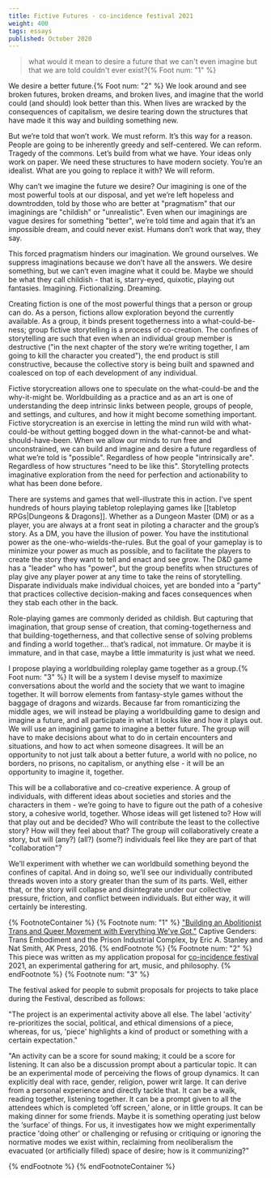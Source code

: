 ```yaml
---
title: Fictive Futures - co-incidence festival 2021
weight: 400
tags: essays 
published: October 2020
---
```


> what would it mean to desire a future that we can't even imagine but that we are told couldn't ever exist?{% Foot num: "1" %}

We desire a better future.{% Foot num: "2" %}  We look around and see broken futures, broken dreams, and broken lives, and imagine that the world could (and should) look better than this.  When lives are wracked by the consequences of capitalism, we desire tearing down the structures that have made it this way and building something new.

But we’re told that won’t work.  We must reform.  It’s this way for a reason.  People are going to be inherently greedy and self-centered.  We can reform.  Tragedy of the commons.  Let’s build from what we have.  Your ideas only work on paper.  We need these structures to have modern society.  You’re an idealist.  What are you going to replace it with?  We will reform.

Why can’t we imagine the future we desire?  Our imagining is one of the most powerful tools at our disposal, and yet we’re left hopeless and downtrodden, told by those who are better at "pragmatism" that our imaginings are "childish" or "unrealistic".  Even when our imaginings are vague desires for something "better", we’re told time and again that it’s an impossible dream, and could never exist.  Humans don’t work that way, they say.

This forced pragmatism hinders our imagination.  We ground ourselves.  We suppress imaginations because we don’t have all the answers.  We desire something, but we can’t even imagine what it could be.  Maybe we should be what they call childish - that is, starry-eyed, quixotic, playing out fantasies.  Imagining.  Fictionalizing.  Dreaming.

Creating fiction is one of the most powerful things that a person or group can do.  As a person, fictions allow exploration beyond the currently available.  As a group, it binds present togetherness into a what-could-be-ness; group fictive storytelling is a process of co-creation.  The confines of storytelling are such that even when an individual group member is destructive ("in the next chapter of the story we’re writing together, I am going to kill the character you created"), the end product is still constructive, because the collective story is being built and spawned and coalesced on top of each development of any individual.

Fictive storycreation allows one to speculate on the what-could-be and the why-it-might be.  Worldbuilding as a practice and as an art is one of understanding the deep intrinsic links between people, groups of people, and settings, and cultures, and how it might become something important.  Fictive storycreation is an exercise in letting the mind run wild with what-could-be without getting bogged down in the what-cannot-be and what-should-have-been.  When we allow our minds to run free and unconstrained, we can build and imagine and desire a future regardless of what we’re told is "possible".  Regardless of how people "intrinsically are".  Regardless of how structures "need to be like this".  Storytelling protects imaginative exploration from the need for perfection and actionability to what has been done before.

There are systems and games that well-illustrate this in action.  I've spent hundreds of hours playing tabletop roleplaying games like [[tabletop RPGs|Dungeons & Dragons]].  Whether as a Dungeon Master (DM) or as a player, you are always at a front seat in piloting a character and the group’s story.  As a DM, you have the illusion of power.  You have the institutional power as the one-who-wields-the-rules. But the goal of your gameplay is to minimize your power as much as possible, and to facilitate the players to create the story they want to tell and enact and see grow.  The D&D game has a "leader" who has "power", but the group benefits when structures of play give any player power at any time to take the reins of storytelling.  Disparate individuals make individual choices, yet are bonded into a "party" that practices collective decision-making and faces consequences when they stab each other in the back.

Role-playing games are commonly derided as childish.  But capturing that imagination, that group sense of creation, that coming-togetherness and that building-togetherness, and that collective sense of solving problems and finding a world together… that’s radical, not immature.  Or maybe it is immature, and in that case, maybe a little immaturity is just what we need.

I propose playing a worldbuilding roleplay game together as a group.{% Foot num: "3" %}  It will be a system I devise myself to maximize conversations about the world and the society that we want to imagine together.  It will borrow elements from fantasy-style games without the baggage of dragons and wizards.  Because far from romanticizing the middle ages, we will instead be playing a worldbuilding game to design and imagine a future, and all participate in what it looks like and how it plays out.  We will use an imagining game to imagine a better future.  The group will have to make decisions about what to do in certain encounters and situations, and how to act when someone disagrees.  It will be an opportunity to not just talk about a better future, a world with no police, no borders, no prisons, no capitalism, or anything else - it will be an opportunity to imagine it, together.

This will be a collaborative and co-creative experience.  A group of individuals, with different ideas about societies and stories and the characters in them - we’re going to have to figure out the path of a cohesive story, a cohesive world, together.  Whose ideas will get listened to?  How will that play out and be decided?  Who will contribute the least to the collective story?  How will they feel about that?  The group will collaboratively create a story, but will (any?) (all?) (some?) individuals feel like they are part of that "collaboration"?

We’ll experiment with whether we can worldbuild something beyond the confines of capital.  And in doing so, we’ll see our individually contributed threads woven into a story greater than the sum of its parts.  Well, either that, or the story will collapse and disintegrate under our collective pressure, friction, and conflict between individuals.  But either way, it will certainly be interesting.

{% FootnoteContainer %}
    {% Footnote num: "1" %}
        <a href="http://www.deanspade.net/wp-content/uploads/2010/07/Building-an-Abolitionist-Trans-Queer-Movement-With-Everything-Weve-Got.pdf">"Building an Abolitionist Trans and Queer Movement with Everything We've Got."</a> Captive Genders: Trans Embodiment and the Prison Industrial Complex, by Eric A. Stanley and Nat Smith, AK Press, 2016.
    {% endFootnote %}
    {% Footnote num: "2" %}
        This piece was written as my application proposal for <a href="http://www.coincidenceresidency.com/">co-incidence festival</a> 2021, an experimental gathering for art, music, and philosophy.
    {% endFootnote %}
    {% Footnote num: "3" %}
        <p>The festival asked for people to submit proposals for projects to take place during the Festival, described as follows:</p>
        <p>"The project is an experimental activity above all else. The label 'activity' re-prioritizes the social, political, and ethical dimensions of a piece, whereas, for us, 'piece' highlights a kind of product or something with a certain expectation."</p>
        <p>"An activity can be a score for sound making; it could be a score for listening. It can also be a discussion prompt about a particular topic. It can be an experimental mode of perceiving the flows of group dynamics. It can explicitly deal with race, gender, religion, power writ large. It can derive from a personal experience and directly tackle that. It can be a walk, reading together, listening together. It can be a prompt given to all the attendees which is completed ‘off screen,’ alone, or in little groups. It can be making dinner for some friends. Maybe it is something operating just below the ‘surface’ of things. For us, it investigates how we might experimentally practice 'doing other' or challenging or refusing or critiquing or ignoring the normative modes we exist within, reclaiming from neoliberalism the evacuated (or artificially filled) space of desire; how is it communizing?"</p>
    {% endFootnote %}
{% endFootnoteContainer %}